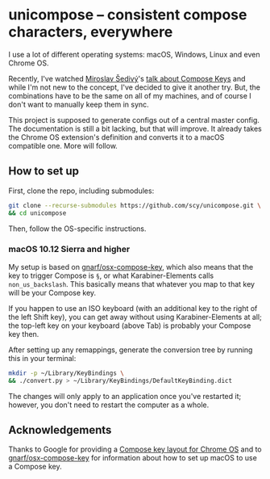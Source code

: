 # unicompose – consistent compose characters, everywhere

I use a lot of different operating systems: macOS, Windows, Linux and even Chrome OS.

Recently, I've watched [Miroslav Šedivý](https://twitter.com/eumiro?lang=de)'s [talk about Compose Keys](https://www.youtube.com/watch?v=g-TlsNUx0RQ) and while I'm not new to the concept, I've decided to give it another try. But, the combinations have to be the same on all of my machines, and of course I don't want to manually keep them in sync.

This project is supposed to generate configs out of a central master config. The documentation is still a bit lacking, but that will improve. It already takes the Chrome OS extension's definition and converts it to a macOS compatible one. More will follow.

## How to set up

First, clone the repo, including submodules:

```sh
git clone --recurse-submodules https://github.com/scy/unicompose.git \
&& cd unicompose
```

Then, follow the OS-specific instructions.

### macOS 10.12 Sierra and higher

My setup is based on [gnarf/osx-compose-key](https://github.com/gnarf/osx-compose-key), which also means that the key to trigger Compose is `§`, or what Karabiner-Elements calls `non_us_backslash`. This basically means that whatever you map to that key will be your Compose key.

If you happen to use an ISO keyboard (with an additional key to the right of the left Shift key), you can get away without using Karabiner-Elements at all; the top-left key on your keyboard (above Tab) is probably your Compose key then.

After setting up any remappings, generate the conversion tree by running this in your terminal:

```sh
mkdir -p ~/Library/KeyBindings \
&& ./convert.py > ~/Library/KeyBindings/DefaultKeyBinding.dict
```

The changes will only apply to an application once you've restarted it; however, you don't need to restart the computer as a whole.

## Acknowledgements

Thanks to Google for providing a [Compose key layout for Chrome OS](https://github.com/google/extra-keyboards-for-chrome-os/tree/master/composekey) and to [gnarf/osx-compose-key](https://github.com/gnarf/osx-compose-key) for information about how to set up macOS to use a Compose key.
